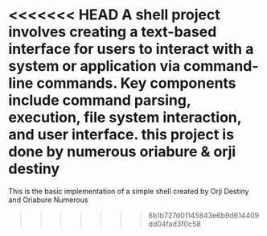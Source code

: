<<<<<<< HEAD
A shell project involves creating a text-based interface for users to interact with a system or application via command-line commands. Key components include command parsing, execution, file system interaction, and user interface. this project is done by numerous oriabure & orji destiny
=======
This is the basic implementation of a simple shell created by Orji Destiny and Oriabure Numerous
>>>>>>> 6b1b727d01145843e6b9d614409dd04fad3f0c58
